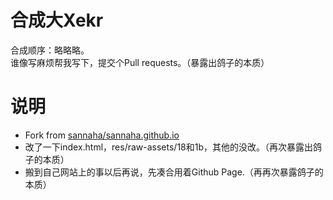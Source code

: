 # 合成大Xekr
合成顺序：略略略。  
谁像写麻烦帮我写下，提交个Pull requests。（暴露出鸽子的本质）
# 说明
- Fork from [sannaha/sannaha.github.io](https://github.com/sannaha/sannaha.github.io)  
- 改了一下index.html，res/raw-assets/18和1b，其他的没改。（再次暴露出鸽子的本质）
- 搬到自己网站上的事以后再说，先凑合用着Github Page.（再再次暴露鸽子的本质）
